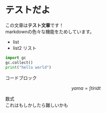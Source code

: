 # テストだよ

この文章は**テスト文章**です！  
markdownの色々な機能をためしています。
- list
- list2
リスト

```python
import gc
gc.collect()
print("hello world")
```
コードブロック

$$ yama = \int tiri dt $$

数式  
これはもしかしたら難しいかも